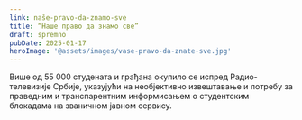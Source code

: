 ```yaml
---
link: naše-pravo-da-znamo-sve
title: “Наше право да знамо све”
draft: spremno
pubDate: 2025-01-17
heroImage: '@assets/images/vase-pravo-da-znate-sve.jpg'
---
```

Више од 55 000 студената и грађана окупило се испред Радио-телевизије Србије, указујући на необјективно извештавање и потребу за праведним и транспарентним информисањем о студентским блокадама на званичном јавном сервису.
